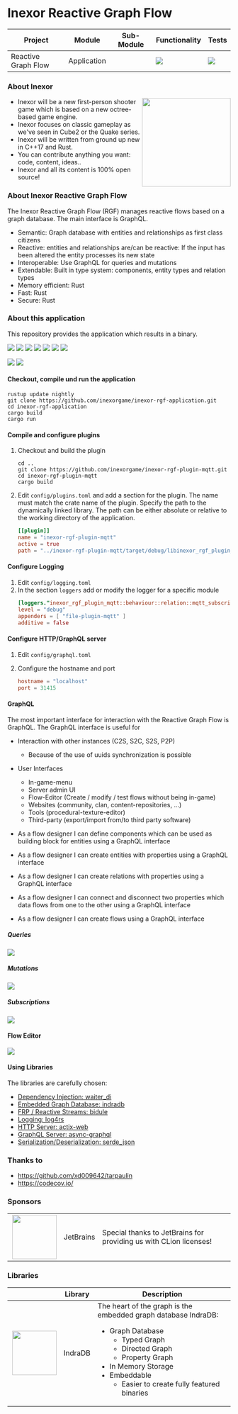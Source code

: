 # Inexor Reactive Graph Flow

| Project             | Module      | Sub-Module | Functionality                                                     | Tests                                                                                                                                                |
|---------------------|-------------|------------|-------------------------------------------------------------------|------------------------------------------------------------------------------------------------------------------------------------------------------|
| Reactive Graph Flow | Application |            | <img src="https://img.shields.io/badge/state-refactoring-yellow"> | [<img src="https://img.shields.io/codecov/c/github/inexorgame/inexor-rgf-application">](https://app.codecov.io/gh/inexorgame/inexor-rgf-application) |

### About Inexor

<a href="https://inexor.org/">
<img align="right" width="200" height="200" src="https://raw.githubusercontent.com/inexorgame/inexor-rgf-application/main/docs/images/inexor_2.png">
</a>

* Inexor will be a new first-person shooter game which is based on a new octree-based game engine.
* Inexor focuses on classic gameplay as we've seen in Cube2 or the Quake series.
* Inexor will be written from ground up new in C++17 and Rust.
* You can contribute anything you want: code, content, ideas..
* Inexor and all its content is 100% open source!

### About Inexor Reactive Graph Flow

The Inexor Reactive Graph Flow (RGF) manages reactive flows based on a graph database. The main interface is GraphQL.

* Semantic: Graph database with entities and relationships as first class citizens
* Reactive: entities and relationships are/can be reactive: If the input has been altered the entity processes its new state
* Interoperable: Use GraphQL for queries and mutations
* Extendable: Built in type system: components, entity types and relation types
* Memory efficient: Rust
* Fast: Rust
* Secure: Rust

### About this application

This repository provides the application which results in a binary.

[<img src="https://img.shields.io/badge/Docs-mdBook-brightgreen">](https://inexorgame.github.io/inexor-rgf-application/)
[<img src="https://img.shields.io/badge/Language-Rust-brightgreen">](https://www.rust-lang.org/)
[<img src="https://img.shields.io/badge/Platforms-Linux%20%26%20Windows-brightgreen">]()
[<img src="https://img.shields.io/github/workflow/status/inexorgame/inexor-rgf-application/Rust">](https://github.com/inexorgame/inexor-rgf-application/actions?query=workflow%3ARust)
[<img src="https://img.shields.io/github/last-commit/inexorgame/inexor-rgf-application">]()
[<img src="https://img.shields.io/github/languages/code-size/inexorgame/inexor-rgf-application">]()
[<img src="https://img.shields.io/codecov/c/github/inexorgame/inexor-rgf-application">](https://app.codecov.io/gh/inexorgame/inexor-rgf-application)

[<img src="https://img.shields.io/github/license/inexorgame/inexor-rgf-application">](https://github.com/inexorgame/inexor-rgf-application/blob/main/LICENSE)
[<img src="https://img.shields.io/discord/698219248954376256?logo=discord">](https://discord.com/invite/acUW8k7)

#### Checkout, compile und run the application

```shell
rustup update nightly
git clone https://github.com/inexorgame/inexor-rgf-application.git
cd inexor-rgf-application
cargo build
cargo run
```

#### Compile and configure plugins

1. Checkout and build the plugin
    ```shell
    cd ..
    git clone https://github.com/inexorgame/inexor-rgf-plugin-mqtt.git
    cd inexor-rgf-plugin-mqtt
    cargo build
    ```
2. Edit `config/plugins.toml` and add a section for the plugin. The name must match the
   crate name of the plugin. Specify the path to the dynamically linked library. The path
   can be either absolute or relative to the working directory of the application.

    ```toml
    [[plugin]]
    name = "inexor-rgf-plugin-mqtt"
    active = true
    path = "../inexor-rgf-plugin-mqtt/target/debug/libinexor_rgf_plugin_mqtt.so"
    ```

#### Configure Logging

1. Edit `config/logging.toml`
2. In the section `loggers` add or modify the logger for a specific module
    ```toml
    [loggers."inexor_rgf_plugin_mqtt::behaviour::relation::mqtt_subscribes"]
    level = "debug"
    appenders = [ "file-plugin-mqtt" ]
    additive = false
    ```

#### Configure HTTP/GraphQL server

1. Edit `config/graphql.toml`
2. Configure the hostname and port

    ```toml
    hostname = "localhost"
    port = 31415
    ```

#### GraphQL

The most important interface for interaction with the Reactive Graph Flow is GraphQL. The GraphQL interface is useful for
* Interaction with other instances (C2S, S2C, S2S, P2P)
  * Because of the use of uuids synchronization is possible
* User Interfaces
  * In-game-menu
  * Server admin UI
  * Flow-Editor (Create / modify / test flows without being in-game)
  * Websites (community, clan, content-repositories, ...)
  * Tools (procedural-texture-editor)
  * Third-party (export/import from/to third party software)

* As a flow designer I can define components which can be used as building block for entities using a GraphQL interface
* As a flow designer I can create entities with properties using a GraphQL interface
* As a flow designer I can create relations with properties using a GraphQL interface
* As a flow designer I can connect and disconnect two properties which data flows from one to the other using a GraphQL interface
* As a flow designer I can create flows using a GraphQL interface

##### Queries

<img src="https://raw.githubusercontent.com/inexorgame/inexor-rgf-application/main/docs/graphql/queries.png">

##### Mutations

<img src="https://raw.githubusercontent.com/inexorgame/inexor-rgf-application/main/docs/graphql/mutations.png">

##### Subscriptions

<img src="https://raw.githubusercontent.com/inexorgame/inexor-rgf-application/main/docs/graphql/subscriptions.png">

#### Flow Editor

<img src="https://raw.githubusercontent.com/inexorgame/inexor-rgf-application/main/docs/flows/flow-editor.png">

#### Using Libraries

The libraries are carefully chosen:

- [Dependency Injection: waiter_di](https://crates.io/crates/waiter_di)
- [Embedded Graph Database: indradb](https://crates.io/crates/indradb)
- [FRP / Reactive Streams: bidule](https://crates.io/crates/bidule)
- [Logging: log4rs](https://crates.io/crates/log4rs)
- [HTTP Server: actix-web](https://crates.io/crates/actix-web)
- [GraphQL Server: async-graphql](https://crates.io/crates/async-graphql)
- [Serialization/Deserialization: serde_json](https://crates.io/crates/serde-json)

### Thanks to

* https://github.com/xd009642/tarpaulin
* https://codecov.io/

### Sponsors

|                                                                                                                                                                                                                            |           |                                                                   |
|----------------------------------------------------------------------------------------------------------------------------------------------------------------------------------------------------------------------------|-----------|-------------------------------------------------------------------|
| <a href="https://www.jetbrains.com/?from=github.com/inexorgame"><img align="right" width="100" height="100" src="https://raw.githubusercontent.com/inexorgame/inexor-rgf-application/main/docs/images/icon_CLion.svg"></a> | JetBrains | Special thanks to JetBrains for providing us with CLion licenses! |

### Libraries

|                                                                                                                                                                                                                                 | Library | Description                                                                                                                                                                                                                                                                      |
|---------------------------------------------------------------------------------------------------------------------------------------------------------------------------------------------------------------------------------|---------|----------------------------------------------------------------------------------------------------------------------------------------------------------------------------------------------------------------------------------------------------------------------------------|
| <a href="https://github.com/indradb/indradb?from=github.com/inexorgame"><img align="right" width="100" height="100" src="https://raw.githubusercontent.com/inexorgame/inexor-rgf-application/main/docs/images/indradb.png"></a> | IndraDB | The heart of the graph is the embedded graph database IndraDB:<ul><li>Graph Database<ul><li>Typed Graph</li><li>Directed Graph</li><li>Property Graph</li></ul></li><li>In Memory Storage</li><li>Embeddable<ul><li>Easier to create fully featured binaries</li></ul></li></ul> |
